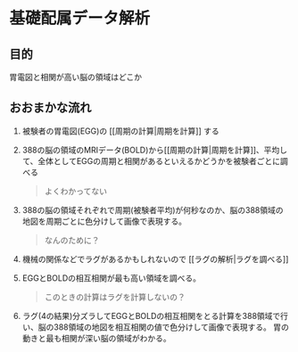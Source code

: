 # 基礎配属データ解析

## 目的

胃電図と相関が高い脳の領域はどこか

## おおまかな流れ

1. 被験者の胃電図(EGG)の [[周期の計算|周期を計算]] する
2. 388の脳の領域のMRIデータ(BOLD)から[[周期の計算|周期を計算]]、平均して、全体としてEGGの周期と相関があるといえるかどうかを被験者ごとに調べる

    > よくわかってない

3. 388の脳の領域それぞれで周期(被験者平均)が何秒なのか、脳の388領域の地図を周期ごとに色分けして画像で表現する。

    > なんのために？

4. 機械の関係などでラグがあるかもしれないので [[ラグの解析|ラグを調べる]]
5. EGGとBOLDの相互相関が最も高い領域を調べる。

   > このときの計算はラグを計算しないの？

6. ラグ(4の結果)分ズラしてEGGとBOLDの相互相関をとる計算を388領域で行い、脳の388領域の地図を相互相関の値で色分けして画像で表現する。
   胃の動きと最も相関が深い脳の領域がわかる。
